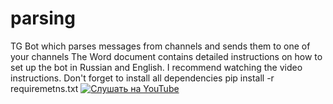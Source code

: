 # parsing
TG Bot which parses messages from channels and sends them to one of your channels
The Word document contains detailed instructions on how to set up the bot in Russian and English. I recommend watching the video instructions. Don't forget to install all dependencies 
pip install -r requiremetns.txt
[![Слушать на YouTube](https://img.youtube.com/vi/UsbM4tsx3p8/0.jpg)](https://www.youtube.com/watch?v=UsbM4tsx3p8)

